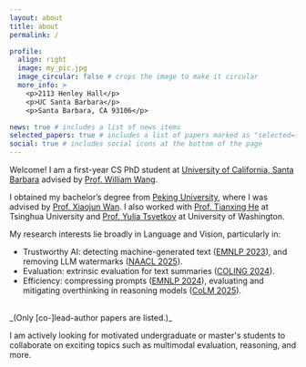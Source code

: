 ```yaml
---
layout: about
title: about
permalink: /

profile:
  align: right
  image: my_pic.jpg
  image_circular: false # crops the image to make it circular
  more_info: >
    <p>2113 Henley Hall</p>
    <p>UC Santa Barbara</p>
    <p>Santa Barbara, CA 93106</p>

news: true # includes a list of news items
selected_papers: true # includes a list of papers marked as "selected={true}"
social: true # includes social icons at the bottom of the page
---
```

Welcome! I am a first-year CS PhD student at [University of California, Santa Barbara](https://www.ucsb.edu/) advised by [Prof. William Wang](https://sites.cs.ucsb.edu/~william/).


I obtained my bachelor’s degree from [Peking University](https://english.pku.edu.cn/), where I was advised by [Prof. Xiaojun Wan](https://wanxiaojun.github.io/). I also worked with [Prof. Tianxing He](https://cloudygoose.github.io/) at Tsinghua University and [Prof. Yulia Tsvetkov](https://homes.cs.washington.edu/~yuliats/) at University of Washington.

My research interests lie broadly in Language and Vision, particularly in:
- Trustworthy AI: detecting machine-generated text ([EMNLP 2023](https://aclanthology.org/2023.findings-emnlp.318/)), and removing LLM watermarks ([NAACL 2025](https://arxiv.org/abs/2411.01222)).
- Evaluation: extrinsic evaluation for text summaries ([COLING 2024](https://aclanthology.org/2024.lrec-main.821/)).
- Efficiency: compressing prompts ([EMNLP 2024](https://aclanthology.org/2024.findings-emnlp.851/)), evaluating and mitigating overthinking in reasoning models ([CoLM 2025](https://arxiv.org/abs/2504.13367)).

<br>
_(Only [co-]lead-author papers are listed.)_

I am actively looking for motivated undergraduate or master's students to collaborate on exciting topics such as multimodal evaluation, reasoning, and more.